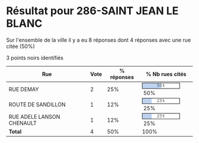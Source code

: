 # Résultat pour 286-SAINT JEAN LE BLANC

Sur l'ensemble de la ville il y a eu 8 réponses dont 4 réponses avec une rue citée (50%)

3 points noirs identifiés

| Rue | Vote | % réponses | % Nb rues cités|
|-----|------|------------|----------------|
| RUE DEMAY | 2 | 25% | <img src="../../img/bar_50.gif" />&nbsp;50%|
| ROUTE DE SANDILLON | 1 | 12% | <img src="../../img/bar_25.gif" />&nbsp;25%|
| RUE ADELE LANSON CHENAULT | 1 | 12% | <img src="../../img/bar_25.gif" />&nbsp;25%|
| **Total** | 4 | 50% | 100%|
